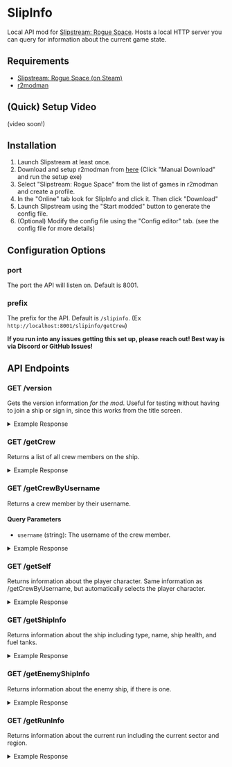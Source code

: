 # SlipInfo
 Local API mod for [Slipstream: Rogue Space](https://playslipstream.com). Hosts a local HTTP server you can query for information about the current game state.

 ## Requirements

- [Slipstream: Rogue Space (on Steam)](https://playslipstream.com)
- [r2modman](https://thunderstore.io/c/slipstream-rogue-space/p/ebkr/r2modman/)

## (Quick) Setup Video

(video soon!)

## Installation

1) Launch Slipstream at least once.
2) Download and setup r2modman from [here](https://thunderstore.io/c/slipstream-rogue-space/p/ebkr/r2modman/) (Click "Manual Download" and run the setup exe)
3) Select "Slipstream: Rogue Space" from the list of games in r2modman and create a profile.
4) In the "Online" tab look for SlipInfo and click it. Then click "Download"
5) Launch Slipstream using the "Start modded" button to generate the config file.
5) (Optional) Modify the config file using the "Config editor" tab. (see the config file for more details)

## Configuration Options

### port

The port the API will listen on. Default is 8001.

### prefix

The prefix for the API. Default is `/slipinfo`. (Ex `http://localhost:8001/slipinfo/getCrew`)

**If you run into any issues getting this set up, please reach out! Best way is via Discord or GitHub Issues!**

## API Endpoints

### GET /version

Gets the version information _for the mod_. Useful for testing without having to join a ship or sign in, since this works from the title screen.

<details>
<summary>Example Response</summary>

```json
{ "version": "1.0.0.0" }
```

</details>

### GET /getCrew

Returns a list of all crew members on the ship.

<details>
<summary>Example Response</summary>

```json
{
    "crewList":[
        {
            "name":"MoSadie",
            "archetype":"hamster",
            "skin":"HamsterWildWest",
            "level":15,
            "xp":87661,
            "currentHealth":40.0,
            "maxHealth":40.0,
            "currentShields":0.0,
            "maxShields":40.0,
            "isCaptain":true,
            "isLocalPlayer":true
        },
        ...
    ]
}
```

</details>

### GET /getCrewByUsername

Returns a crew member by their username.


#### Query Parameters

- `username` (string): The username of the crew member.

<details>
<summary>Example Response</summary>

```json
{
    "crewmate":{
        "name":"MoSadie",
        "archetype":"hamster",
        "skin":"HamsterWildWest",
        "level":15,
        "xp":87661,
        "currentHealth":40.0,
        "maxHealth":40.0,
        "currentShields":0.0,
        "maxShields":40.0,
        "isCaptain":false,
        "isLocalPlayer":true
    }
}
```

</details>

### GET /getSelf

Returns information about the player character. Same information as /getCrewByUsername, but automatically selects the player character.

<details>
<summary>Example Response</summary>

```json
{
    "crewmate":{
        "name":"MoSadie",
        "archetype":"turtle",
        "skin":"TurtleWildWest",
        "level":3,
        "xp":1678,
        "currentHealth":50.0,
        "maxHealth":50.0,
        "currentShields":0.0,
        "maxShields":80.0,
        "isCaptain":false,
        "isLocalPlayer":true
    }
}
```
</details>

### GET /getShipInfo

Returns information about the ship including type, name, ship health, and fuel tanks.

<details>
<summary>Example Response</summary>

```json
{
  "maxHealth": 5400.0,
  "minHealth": 0.0,
  "currentHealth": 5400.0,
  "maxFuel": 10,
  "currentFuel": 0, // Note this may not be accurate if you are not the captain or first mate.
  "currentSalvage": 0, // Note this may not be accurate if you are not the captain or first mate.
  "currentGems": 0,
  "shipTech": [
    {
      "Name": "Scan Booster",
      "ShortDescription": "Improves scan success rate",
      "LongDescription": "Improves scan success rate when exploring.",
      "Level": 1,
      "MaxLevel": 5,
      "IsActive": true,
      "Color": "#40c5c7",
      "UnitType": 1,
      "Levels": [
        {
          "Level": 1,
          "Value": 30.0,
          "Cost": 0
        },
        {
          "Level": 2,
          "Value": 50.0,
          "Cost": 5
        },
        {
          "Level": 3,
          "Value": 70.0,
          "Cost": 15
        },
        {
          "Level": 4,
          "Value": 90.0,
          "Cost": 25
        },
        {
          "Level": 5,
          "Value": 99.0,
          "Cost": 50
        }
      ]
    },
    {
      "Name": "Fuel Compressor",
      "ShortDescription": "Increases max fuel cell capacity",
      "LongDescription": "Increases max fuel cell capacity using alien compression technology.",
      "Level": 1,
      "MaxLevel": 5,
      "IsActive": true,
      "Color": "#ca2dca",
      "UnitType": 0,
      "Levels": [
        {
          "Level": 1,
          "Value": 10.0,
          "Cost": 0
        },
        {
          "Level": 2,
          "Value": 12.0,
          "Cost": 10
        },
        {
          "Level": 3,
          "Value": 14.0,
          "Cost": 25
        },
        {
          "Level": 4,
          "Value": 16.0,
          "Cost": 50
        },
        {
          "Level": 5,
          "Value": 20.0,
          "Cost": 75
        }
      ]
    }
  ]
}
```
</details>

### GET /getEnemyShipInfo

Returns information about the enemy ship, if there is one.

<details>
<summary>Example Response</summary>

```json
{
    "enemyShip":{
        "maxHealth":10868.0,
        "minHealth":0.0,
        "currentHealth":3053.50952,
        "name":"FUEL SPEEDER",
        "invaders":"None",
        "intel":"Automated fuel supply ship. Lightly armed but built for extreme speed.",
        "threatLevel":5,
        "cargoLevel":5,
        "speedLevel":10
    }
}
```

</details>

### GET /getRunInfo

Returns information about the current run including the current sector and region.

<details>
<summary>Example Response</summary>

Crew:

```json
{
    "region":null,
    "regionDescription":null,
    "sector":null,
    "runId":0
}
```

Captain:

```json
{
    "region":"PLUTO",
    "regionDescription":"Bleak, barren, and very cold. Two sectors, low threat; a good place to train new crew.",
    "sector":"PLUTO OUTSKIRTS",
    "runId":0
}
```

Between Runs:

```json
{
    "region":"Space",
    "regionDescription":"The vast expanse of space. Perfect place to plan the next adventure!",
    "sector":"The Void",
    "runId":-1
}
```